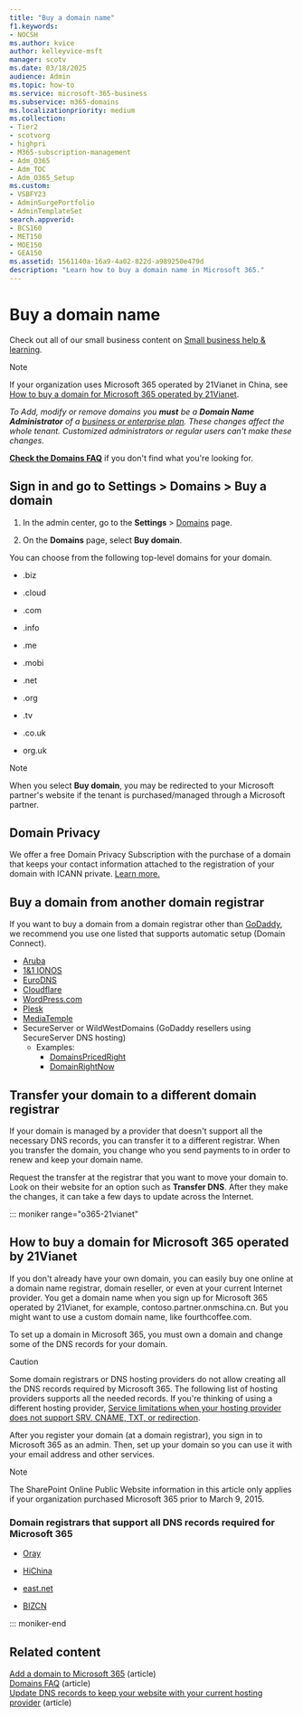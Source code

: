 ```yaml
---
title: "Buy a domain name"
f1.keywords:
- NOCSH
ms.author: kvice
author: kelleyvice-msft
manager: scotv
ms.date: 03/18/2025
audience: Admin
ms.topic: how-to
ms.service: microsoft-365-business
ms.subservice: m365-domains
ms.localizationpriority: medium
ms.collection: 
- Tier2
- scotvorg
- highpri
- M365-subscription-management
- Adm_O365
- Adm_TOC
- Adm_O365_Setup
ms.custom: 
- VSBFY23
- AdminSurgePortfolio
- AdminTemplateSet
search.appverid:
- BCS160
- MET150
- MOE150
- GEA150
ms.assetid: 1561140a-16a9-4a02-822d-a989250e479d
description: "Learn how to buy a domain name in Microsoft 365."
---
```


# Buy a domain name

Check out all of our small business content on [Small business help & learning](https://go.microsoft.com/fwlink/?linkid=2224585).

> [!NOTE]
> If your organization uses Microsoft 365 operated by 21Vianet in China, see [How to buy a domain for Microsoft 365 operated by 21Vianet](#how-to-buy-a-domain-for-microsoft-365-operated-by-21vianet).

 *To Add, modify or remove domains you **must** be a **Domain Name Administrator** of a [business or enterprise plan](https://products.office.com/business/office). These changes affect the whole tenant. *Customized administrators* or *regular users* can't make these changes.*  

 **[Check the Domains FAQ](../setup/domains-faq.yml)** if you don't find what you're looking for.
  
## Sign in and go to Settings \> Domains \> Buy a domain

1. In the admin center, go to the **Settings** \> <a href="https://go.microsoft.com/fwlink/p/?linkid=834818" target="_blank">Domains</a> page.
    
3. On the **Domains** page, select **Buy domain**.
    
You can choose from the following top-level domains for your domain.
  
- .biz
 
- .cloud
    
- .com
    
- .info
    
- .me
    
- .mobi
    
- .net
    
- .org
    
- .tv
    
- .co.uk
    
- org.uk
    

> [!NOTE]
> When you select **Buy domain**, you may be redirected to your Microsoft partner's website if the tenant is purchased/managed through a Microsoft partner.

## Domain Privacy
We offer a free Domain Privacy Subscription with the purchase of a domain that keeps your contact information attached to the registration of your domain with ICANN private. [Learn more.](https://whois.icann.org/en/privacy-and-proxy-services)
  
## Buy a domain from another domain registrar
If you want to buy a domain from a domain registrar other than [GoDaddy](https://www.godaddy.com), we recommend you use one listed that supports automatic setup (Domain Connect).

- [Aruba](https://hosting.aruba.it/en/home.aspx)  
- [1&amp;1 IONOS](https://www.1and1.com/)
- [EuroDNS](https://www.eurodns.com/)
- [Cloudflare](https://www.cloudflare.com/)
- [WordPress.com](https://wordpress.com/)
- [Plesk](https://www.plesk.com/)
- [MediaTemple](https://mediatemple.net/)
- SecureServer or WildWestDomains (GoDaddy resellers using SecureServer DNS hosting)
  - Examples:
    - [DomainsPricedRight](https://www.domainspricedright.com/products/domain-registration)
    - [DomainRightNow](https://www.domainrightnow.com/)

## Transfer your domain to a different domain registrar

If your domain is managed by a provider that doesn't support all the necessary DNS records, you can transfer it to a different registrar. When you transfer the domain, you change who you send payments to in order to renew and keep your domain name.
  
Request the transfer at the registrar that you want to move your domain to. Look on their website for an option such as **Transfer DNS**. After they make the changes, it can take a few days to update across the Internet.

::: moniker range="o365-21vianet"

## How to buy a domain for Microsoft 365 operated by 21Vianet

If you don't already have your own domain, you can easily buy one online at a domain name registrar, domain reseller, or even at your current Internet provider. You get a domain name when you sign up for Microsoft 365 operated by 21Vianet, for example, contoso.partner.onmschina.cn. But you might want to use a custom domain name, like fourthcoffee.com.
  
To set up a domain in Microsoft 365, you must own a domain and change some of the DNS records for your domain.
  
> [!CAUTION]
> Some domain registrars or DNS hosting providers do not allow creating all the DNS records required by Microsoft 365. The following list of hosting providers supports all the needed records. If you're thinking of using a different hosting provider, [Service limitations when your hosting provider does not support SRV, CNAME, TXT, or redirection](https://support.microsoft.com/office/dfbb03e3-08c1-4c4e-b2f0-891665b29b77).
  
After you register your domain (at a domain registrar), you sign in to Microsoft 365 as an admin. Then, set up your domain so you can use it with your email address and other services.
  
> [!NOTE]
> The SharePoint Online Public Website information in this article only applies if your organization purchased Microsoft 365 prior to March 9, 2015.

### Domain registrars that support all DNS records required for Microsoft 365

- [Oray](https://oray.com/)

- [HiChina](https://www.hichina.com/)

- [east.net](http://www.east.net/)

- [BIZCN](https://www.bizcn.com/)

::: moniker-end

## Related content

[Add a domain to Microsoft 365](../setup/add-domain.md) (article)\
[Domains FAQ](../setup/domains-faq.yml) (article)\
[Update DNS records to keep your website with your current hosting provider](../dns/update-dns-records-to-retain-current-hosting-provider.md) (article)
